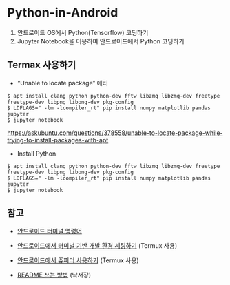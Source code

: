# Python-in-Android
 1. 안드로이드 OS에서 Python(Tensorflow) 코딩하기
 2. Jupyter Notebook을 이용하여 안드로이드에서 Python 코딩하기

## Termax 사용하기

  - “Unable to locate package” 에러
  
  ```
  $ apt install clang python python-dev fftw libzmq libzmq-dev freetype freetype-dev libpng libpng-dev pkg-config
  $ LDFLAGS=" -lm -lcompiler_rt" pip install numpy matplotlib pandas jupyter
  $ jupyter notebook
  ```
  https://askubuntu.com/questions/378558/unable-to-locate-package-while-trying-to-install-packages-with-apt
  
  - Install Python
  
  ```
  $ apt install clang python python-dev fftw libzmq libzmq-dev freetype freetype-dev libpng libpng-dev pkg-config
  $ LDFLAGS=" -lm -lcompiler_rt" pip install numpy matplotlib pandas jupyter
  $ jupyter notebook
  ```

  
  
  
## 참고

- [안드로이드 터미널 명령어](https://github.com/jackpal/Android-Terminal-Emulator/wiki/Android-Shell-Command-Reference) 
- [안드로이드에서 터미널 기반 개발 환경 세팅하기](http://arkainoh.blogspot.kr/2017/04/android.terminal.html) (Termux 사용)

- [안드로이드에서 쥬피터 사용하기](http://www.leouieda.com/blog/scipy-on-android.html) (Termux 사용)
- [README 쓰는 방법](https://stackedit.io/editor) (낙서장)
